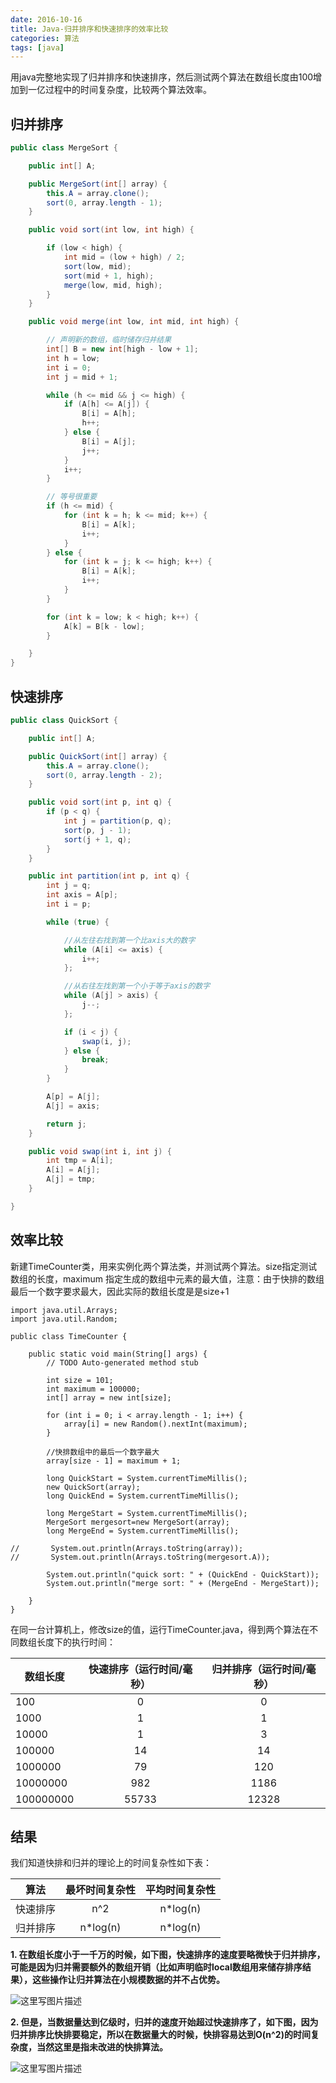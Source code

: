 ```yaml
---
date: 2016-10-16 
title: Java-归并排序和快速排序的效率比较
categories: 算法
tags: [java]
---
```



用java完整地实现了归并排序和快速排序，然后测试两个算法在数组长度由100增加到一亿过程中的时间复杂度，比较两个算法效率。


## 归并排序

``` java
public class MergeSort {

	public int[] A;

	public MergeSort(int[] array) {
		this.A = array.clone();
		sort(0, array.length - 1);
	}

	public void sort(int low, int high) {

		if (low < high) {
			int mid = (low + high) / 2;
			sort(low, mid);
			sort(mid + 1, high);
			merge(low, mid, high);
		}
	}

	public void merge(int low, int mid, int high) {

		// 声明新的数组，临时储存归并结果
		int[] B = new int[high - low + 1];
		int h = low;
		int i = 0;
		int j = mid + 1;

		while (h <= mid && j <= high) {
			if (A[h] <= A[j]) {
				B[i] = A[h];
				h++;
			} else {
				B[i] = A[j];
				j++;
			}
			i++;
		}

		// 等号很重要
		if (h <= mid) {
			for (int k = h; k <= mid; k++) {
				B[i] = A[k];
				i++;
			}
		} else {
			for (int k = j; k <= high; k++) {
				B[i] = A[k];
				i++;
			}
		}

		for (int k = low; k < high; k++) {
			A[k] = B[k - low];
		}

	}
}
```

## 快速排序

``` java
public class QuickSort {

	public int[] A;

	public QuickSort(int[] array) {
		this.A = array.clone();
		sort(0, array.length - 2);
	}

	public void sort(int p, int q) {
		if (p < q) {
			int j = partition(p, q);
			sort(p, j - 1);
			sort(j + 1, q);
		}
	}

	public int partition(int p, int q) {
		int j = q;
		int axis = A[p];
		int i = p;

		while (true) {

			//从左往右找到第一个比axis大的数字
			while (A[i] <= axis) {
				i++;
			};

			//从右往左找到第一个小于等于axis的数字
			while (A[j] > axis) {
				j--;
			};

			if (i < j) {
				swap(i, j);
			} else {
				break;
			}
		}

		A[p] = A[j];
		A[j] = axis;

		return j;
	}

	public void swap(int i, int j) {
		int tmp = A[i];
		A[i] = A[j];
		A[j] = tmp;
	}

}
```

## 效率比较

新建TimeCounter类，用来实例化两个算法类，并测试两个算法。size指定测试数组的长度，maximum 指定生成的数组中元素的最大值，注意：由于快排的数组最后一个数字要求最大，因此实际的数组长度是是size+1

```
import java.util.Arrays;
import java.util.Random;

public class TimeCounter {

	public static void main(String[] args) {
		// TODO Auto-generated method stub

		int size = 101;
		int maximum = 100000;
		int[] array = new int[size];

		for (int i = 0; i < array.length - 1; i++) {
			array[i] = new Random().nextInt(maximum);
		}

		//快排数组中的最后一个数字最大
		array[size - 1] = maximum + 1;
 
		long QuickStart = System.currentTimeMillis();
		new QuickSort(array);
		long QuickEnd = System.currentTimeMillis();

		long MergeStart = System.currentTimeMillis();
		MergeSort mergesort=new MergeSort(array);
		long MergeEnd = System.currentTimeMillis();

//		 System.out.println(Arrays.toString(array));
//		 System.out.println(Arrays.toString(mergesort.A));

		System.out.println("quick sort: " + (QuickEnd - QuickStart));
		System.out.println("merge sort: " + (MergeEnd - MergeStart));

	}
}

```

在同一台计算机上，修改size的值，运行TimeCounter.java，得到两个算法在不同数组长度下的执行时间：

| 数组长度| 快速排序（运行时间/毫秒） | 归并排序（运行时间/毫秒） |
| ------------- |:-------------:| :-----:|
| 100 | 0 | 0 |
| 1000 | 1 | 1 |
| 10000 | 1 | 3 |
| 100000 | 14 | 14 |
| 1000000 | 79 | 120 |
| 10000000 |982 | 1186 |
| 100000000	| 55733| 12328	 |


## 结果

我们知道快排和归并的理论上的时间复杂性如下表：

| 算法 | 最坏时间复杂性 | 平均时间复杂性 
| ------------- |:-------------:|:-------------:|
| 快速排序 | n^2 | n*log(n) |
| 归并排序 | n*log(n)  |  n*log(n) |


**1. 在数组长度小于一千万的时候，如下图，快速排序的速度要略微快于归并排序，可能是因为归并需要额外的数组开销（比如声明临时local数组用来储存排序结果），这些操作让归并算法在小规模数据的并不占优势。**

![这里写图片描述](http://img.blog.csdn.net/20161016162825792)

**2. 但是，当数据量达到亿级时，归并的速度开始超过快速排序了，如下图，因为归并排序比快排要稳定，所以在数据量大的时候，快排容易达到O(n^2)的时间复杂度，当然这里是指未改进的快排算法。**

![这里写图片描述](http://img.blog.csdn.net/20161016162835527)
